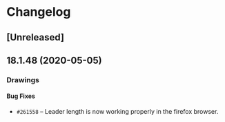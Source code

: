 # Changelog

## [Unreleased]

## 18.1.48 (2020-05-05)

### Drawings

#### Bug Fixes

- `#261558` – Leader length is now working properly in the firefox browser.